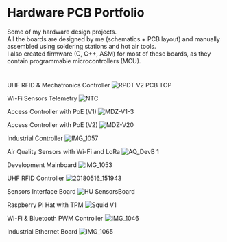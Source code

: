 # Hardware PCB **Portfolio**

Some of my hardware design projects. <br />
All the boards are designed by me (schematics + PCB layout) and manually assembled using soldering stations and hot air tools.<br />
I also created firmware (C, C++, ASM) for most of these boards, as they contain programmable microcontrollers (MCU).

#
#

UHF RFID & Mechatronics Controller
![RPDT V2 PCB TOP](https://user-images.githubusercontent.com/29917546/98597893-59d4be80-22e2-11eb-9a5f-e76e3f7bc32c.jpg)

Wi-Fi Sensors Telemetry
![NTC](https://user-images.githubusercontent.com/29917546/98164859-96bd4180-1eed-11eb-97ad-9fcca252d241.jpg)

Access Controller with PoE (V1)
![MDZ-V1-3](https://user-images.githubusercontent.com/29917546/98164822-87d68f00-1eed-11eb-80ec-f88851a3cbd0.JPG)

Access Controller with PoE (V2)
![MDZ-V20](https://user-images.githubusercontent.com/29917546/98167448-c110fe00-1ef1-11eb-88fb-0cf2258d3d03.JPG)

Industrial Controller
![IMG_1057](https://user-images.githubusercontent.com/29917546/98167317-8c9d4200-1ef1-11eb-9db7-d08dc58e7095.JPG)

Air Quality Sensors with Wi-Fi and LoRa
![AQ_DevB 1](https://user-images.githubusercontent.com/29917546/98171199-06382e80-1ef8-11eb-961c-d3a0e3b85d38.jpg)

Development Mainboard
![IMG_1053](https://user-images.githubusercontent.com/29917546/98167336-93c45000-1ef1-11eb-92ed-ac236bd6269d.JPG)

UHF RFID Controller
![20180516_151943](https://user-images.githubusercontent.com/29917546/98167347-9757d700-1ef1-11eb-91ee-3b07d25867ca.jpg)

Sensors Interface Board
![HU SensorsBoard](https://user-images.githubusercontent.com/29917546/98167363-9f177b80-1ef1-11eb-987d-d61f22dc5984.JPG)

Raspberry Pi Hat with TPM
![Squid V1](https://user-images.githubusercontent.com/29917546/98601269-76bfc080-22e7-11eb-83bc-6839af406a2a.jpg)

Wi-Fi & Bluetooth PWM Controller
![IMG_1046](https://user-images.githubusercontent.com/29917546/98167391-a9d21080-1ef1-11eb-8678-70a7fe07bb3d.JPG)

Industrial Ethernet Board
![IMG_1065](https://user-images.githubusercontent.com/29917546/98167412-b5253c00-1ef1-11eb-9fd0-60d9a31ba5d2.JPG)


